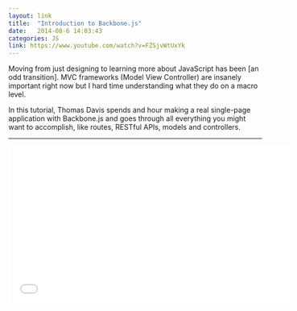 ```yaml
---
layout: link
title:  "Introduction to Backbone.js"
date:   2014-08-6 14:03:43
categories: JS
link: https://www.youtube.com/watch?v=FZSjvWtUxYk
---
```



Moving from just designing to learning more about JavaScript has been [an odd transition]. MVC frameworks (Model View Controller) are insanely important right now but I hard time understanding what they do on a macro level.

In this tutorial, Thomas Davis spends and hour making a real single-page application with Backbone.js and goes through all everything you might want to accomplish, like routes, RESTful APIs, models and controllers.

---

<iframe width="560" height="315" src="//www.youtube.com/embed/FZSjvWtUxYk" frameborder="0" allowfullscreen></iframe>
